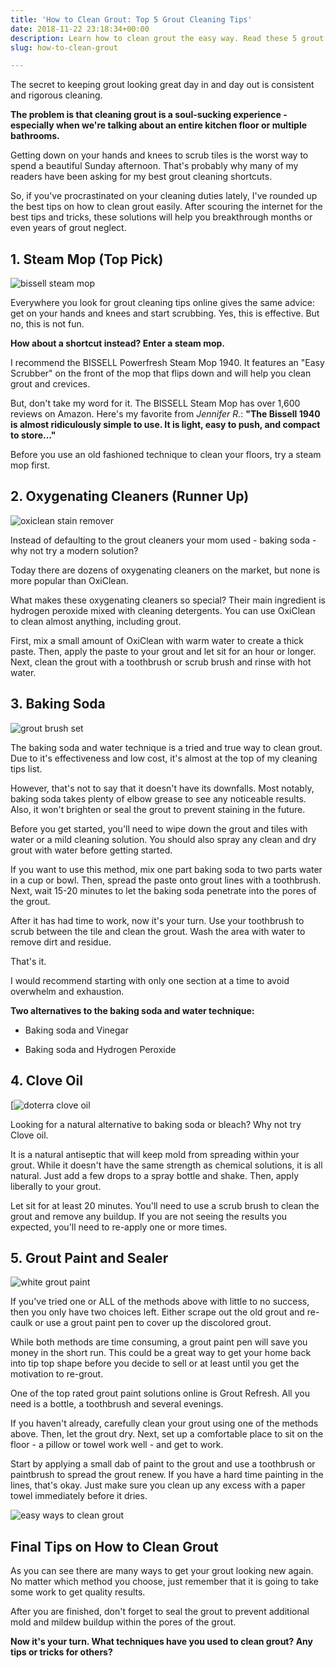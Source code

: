 ```yaml
---
title: 'How to Clean Grout: Top 5 Grout Cleaning Tips'
date: 2018-11-22 23:18:34+00:00
description: Learn how to clean grout the easy way. Read these 5 grout cleaning tips before you get on the floor and start scrubbing with baking soda or bleach.
slug: how-to-clean-grout

---
```


The secret to keeping grout looking great day in and day out is consistent and rigorous cleaning. 

**The problem is that cleaning grout is a soul-sucking experience - especially when we're talking about an entire kitchen floor or multiple bathrooms.**

Getting down on your hands and knees to scrub tiles is the worst way to spend a beautiful Sunday afternoon. That's probably why many of my readers have been asking for my best grout cleaning shortcuts.

So, if you've procrastinated on your cleaning duties lately, I've rounded up the best tips on how to clean grout easily. After scouring the internet for the best tips and tricks, these solutions will help you breakthrough months or even years of grout neglect.



## 1. Steam Mop (Top Pick)



![bissell steam mop](https://www.doorwaysmagazine.com/wp-content/uploads/bissell_steam_mop-300x300.jpg)

Everywhere you look for grout cleaning tips online gives the same advice: get on your hands and knees and start scrubbing. Yes, this is effective. But no, this is not fun.

**How about a shortcut instead? Enter a steam mop.**

I recommend the BISSELL Powerfresh Steam Mop 1940. It features an "Easy Scrubber" on the front of the mop that flips down and will help you clean grout and crevices. 

But, don't take my word for it. The BISSELL Steam Mop has over 1,600 reviews on Amazon. Here's my favorite from _Jennifer R._: **"The Bissell 1940 is almost ridiculously simple to use. It is light, easy to push, and compact to store…"** 

Before you use an old fashioned technique to clean your floors, try a steam mop first.



## 2. Oxygenating Cleaners (Runner Up)



![oxiclean stain remover](https://www.doorwaysmagazine.com/wp-content/uploads/oxiclean_stain_remover-300x300.jpg)

Instead of defaulting to the grout cleaners your mom used - baking soda - why not try a modern solution? 

Today there are dozens of oxygenating cleaners on the market, but none is more popular than OxiClean.

What makes these oxygenating cleaners so special? Their main ingredient is hydrogen peroxide mixed with cleaning detergents. You can use OxiClean to clean almost anything, including grout. 

First, mix a small amount of OxiClean with warm water to create a thick paste. Then, apply the paste to your grout and let sit for an hour or longer. Next, clean the grout with a toothbrush or scrub brush and rinse with hot water.



## 3. Baking Soda



![grout brush set](https://www.doorwaysmagazine.com/wp-content/uploads/grout_brush_set-300x300.jpg)

The baking soda and water technique is a tried and true way to clean grout. Due to it's effectiveness and low cost, it's almost at the top of my cleaning tips list.

However, that's not to say that it doesn't have its downfalls. Most notably, baking soda takes plenty of elbow grease to see any noticeable results. Also, it won't brighten or seal the grout to prevent staining in the future.

Before you get started, you'll need to wipe down the grout and tiles with water or a mild cleaning solution. You should also spray any clean and dry grout with water before getting started.

If you want to use this method, mix one part baking soda to two parts water in a cup or bowl. Then, spread the paste onto grout lines with a toothbrush. Next, wait 15-20 minutes to let the baking soda penetrate into the pores of the grout. 

After it has had time to work, now it's your turn. Use your toothbrush to scrub between the tile and clean the grout. Wash the area with water to remove dirt and residue.

That's it.

I would recommend starting with only one section at a time to avoid overwhelm and exhaustion. 

**Two alternatives to the baking soda and water technique:**




  * Baking soda and Vinegar


  * Baking soda and Hydrogen Peroxide





## 4. Clove Oil



[![doterra clove oil](https://www.doorwaysmagazine.com/wp-content/uploads/doterra_clove_oil-300x300.jpg)

Looking for a natural alternative to baking soda or bleach? Why not try Clove oil.

It is a natural antiseptic that will keep mold from spreading within your grout. While it doesn't have the same strength as chemical solutions, it is all natural. Just add a few drops to a spray bottle and shake. Then, apply liberally to your grout.

Let sit for at least 20 minutes. You'll need to use a scrub brush to clean the grout and remove any buildup. If you are not seeing the results you expected, you'll need to re-apply one or more times.



## 5. Grout Paint and Sealer

![white grout paint](https://www.doorwaysmagazine.com/wp-content/uploads/grout_paint-300x300.jpg)

If you've tried one or ALL of the methods above with little to no success, then you only have two choices left. Either scrape out the old grout and re-caulk or use a grout paint pen to cover up the discolored grout.

While both methods are time consuming, a grout paint pen will save you money in the short run. This could be a great way to get your home back into tip top shape before you decide to sell or at least until you get the motivation to re-grout.

One of the top rated grout paint solutions online is Grout Refresh. All you need is a bottle, a toothbrush and several evenings.

If you haven't already, carefully clean your grout using one of the methods above. Then, let the grout dry. Next, set up a comfortable place to sit on the floor - a pillow or towel work well - and get to work. 

Start by applying a small dab of paint to the grout and use a toothbrush or paintbrush to spread the grout renew. If you have a hard time painting in the lines, that's okay. Just make sure you clean up any excess with a paper towel immediately before it dries.

![easy ways to clean grout](https://www.doorwaysmagazine.com/wp-content/uploads/easy_ways_to_clean_grout.jpg)


## Final Tips on How to Clean Grout



As you can see there are many ways to get your grout looking new again. No matter which method you choose, just remember that it is going to take some work to get quality results.

After you are finished, don't forget to seal the grout to prevent additional mold and mildew buildup within the pores of the grout. 

**Now it's your turn. What techniques have you used to clean grout? Any tips or tricks for others?**
